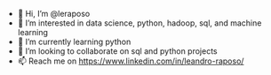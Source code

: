 - 👋 Hi, I’m @leraposo
- 👀 I’m interested in data science, python, hadoop, sql, and machine learning
- 🌱 I’m currently learning python
- 💞️ I’m looking to collaborate on sql and python projects
- 📫 Reach me on https://www.linkedin.com/in/leandro-raposo/

<!---
leraposo/leraposo is a ✨ special ✨ repository because its `README.md` (this file) appears on your GitHub profile.
You can click the Preview link to take a look at your changes.
--->
